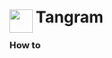 
<h1>
	<img src="~/icon.svg" style="float: left; width: 42px; margin: 3px 5px 0 0;">
	Tangram
</h1>

### How to

